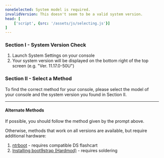 ```yaml
---
noneSelected: System model is required.
invalidVersion: This doesn't seem to be a valid system version.
head: [
    ['script', {src: '/assets/js/selecting.js'}]
]
---
```


### Section I - System Version Check

1. Launch System Settings on your console
1. Your system version will be displayed on the bottom right of the top screen (e.g. "Ver. 11.17.0-50U")

### Section II - Select a Method

To find the correct method for your console, please select the model of your console and the system version you found in Section II.

<!--@include: @/_internal/consoleVersionSelect.html -->

---

#### Alternate Methods

If possible, you should follow the method given by the prompt above.

Otherwise, methods that work on all versions are available, but require additional hardware:

1. [ntrboot](ntrboot) - requires compatible DS flashcart
1. [Installing boot9strap (Hardmod)](installing-boot9strap-(hardmod)) - requires soldering
